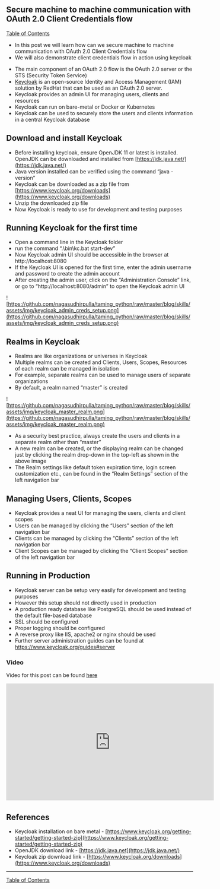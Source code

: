 ## Secure machine to machine communication with OAuth 2.0 Client Credentials flow

[Table of Contents](https://nagasudhir.blogspot.com/2020/04/taming-python-table-of-contents.html)
<br>
* In this post we will learn how can we secure machine to machine communication with OAuth 2.0 Client Credentials flow
* We will also demonstrate client credentials flow in action using keycloak

- The main component of an OAuth 2.0 flow is the OAuth 2.0 server or the STS (Security Token Service)
- [Keycloak](https://www.keycloak.org/) is an open-source Identity and Access Management (IAM) solution by RedHat that can be used as an OAuth 2.0 server.
- Keycloak provides an admin UI for managing users, clients and resources
- Keycloak can run on bare-metal or Docker or Kubernetes
- Keycloak can be used to securely store the users and clients information in a central Keycloak database

## Download and install Keycloak
- Before installing keycloak, ensure OpenJDK 11 or latest is installed. OpenJDK can be downloaded and installed from [https://jdk.java.net/](https://jdk.java.net/)
- Java version installed can be verified using the command “java -version”
- Keycloak can be downloaded as a zip file from [https://www.keycloak.org/downloads](https://www.keycloak.org/downloads)
- Unzip the downloaded zip file
- Now Keycloak is ready to use for development and testing purposes

## Running Keycloak for the first time
- Open a command line in the Keycloak folder
- run the command “.\bin\kc.bat start-dev”
- Now Keycloak admin UI should be accessible in the browser at http://localhost:8080
- If the Keycloak UI is opened for the first time, enter the admin username and password to create the admin account
- After creating the admin user, click on the “Administration Console” link, or go to “http://localhost:8080/admin” to open the Keycloak admin UI

![https://github.com/nagasudhirpulla/taming_python/raw/master/blog/skills/assets/img/keycloak_admin_creds_setup.png](https://github.com/nagasudhirpulla/taming_python/raw/master/blog/skills/assets/img/keycloak_admin_creds_setup.png)
## Realms in Keycloak
- Realms are like organizations or universes in Keycloak
- Multiple realms can be created and Clients, Users, Scopes, Resources of each realm can be managed in isolation
- For example, separate realms can be used to manage users of separate organizations
- By default, a realm named “master” is created

![https://github.com/nagasudhirpulla/taming_python/raw/master/blog/skills/assets/img/keycloak_master_realm.png](https://github.com/nagasudhirpulla/taming_python/raw/master/blog/skills/assets/img/keycloak_master_realm.png)
- As a security best practice, always create the users and clients in a separate realm other than “master”
- A new realm can be created, or the displaying realm can be changed just by clicking the realm drop-down in the top-left as shown in the above image
- The Realm settings like default token expiration time, login screen customization etc., can be found in the “Realm Settings” section of the left navigation bar

## Managing Users, Clients, Scopes
- Keycloak provides a neat UI for managing the users, clients and client scopes
- Users can be managed by clicking the “Users” section of the left navigation bar
- Clients can be managed by clicking the “Clients” section of the left navigation bar
- Client Scopes can be managed by clicking the “Client Scopes” section of the left navigation bar

## Running in Production
* Keycloak server can be setup very easily for development and testing purposes
* However this setup should not directly used in production
* A production ready database like PostgreSQL should be used instead of the default file-based database
* SSL should be configured
* Proper logging should be configured
* A reverse proxy like IIS, apache2 or nginx should be used
* Further server administration guides can be found at https://www.keycloak.org/guides#server

### Video
Video for this post can be found [here](https://youtu.be/vOsYE_rTikQ)

<iframe width="560" height="315" src="https://www.youtube.com/embed/vOsYE_rTikQ" title="YouTube video player" frameborder="0" allow="accelerometer; autoplay; clipboard-write; encrypted-media; gyroscope; picture-in-picture; web-share" allowfullscreen></iframe>

## References
- Keycloak installation on bare metal - [https://www.keycloak.org/getting-started/getting-started-zip](https://www.keycloak.org/getting-started/getting-started-zip)
- OpenJDK download link - [https://jdk.java.net](https://jdk.java.net/)
- Keycloak zip download link - [https://www.keycloak.org/downloads](https://www.keycloak.org/downloads)

<hr/>

[Table of Contents](https://nagasudhir.blogspot.com/2020/04/taming-python-table-of-contents.html)


<!--stackedit_data:
eyJoaXN0b3J5IjpbMTA0MTczMTkzMF19
-->